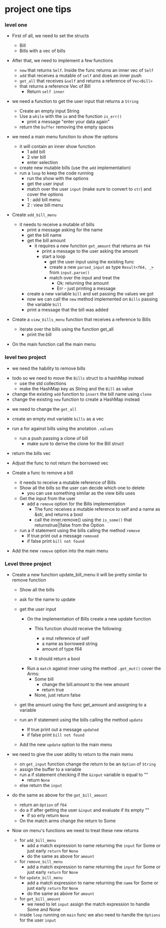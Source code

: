 # project one tips 


### level one 
- First of all, we need to set the structs 
    - Bill
    - Bills with a vec of bills 

- After that, we need to implement a few functions 
    - `new` that returns `Self`. Inside the func returns an inner vec of `Self`
    - `add` that receives a mutable of `self` and does an inner push 
    - `get_all` that receives `&self` and returns a reference of `Vec<Bill>`
    - that returns a reference Vec of Bill
        - Return `self inner`

- we need a function to get the user input that returns a `String`
    - Create an empty input String
    - Use a `while` with the `io` and the function `is_err()`
        - print a message "enter your data again"
    - return the `buffer` removing the empty spaces

- we need a main menu function to show the options
    - it will contain an inner show function 
        - 1 add bill 
        - 2 vier bill 
        - enter selection
    - create new mutable bills (use the `add` implementation)
    - run a `loop` to keep the code running 
        - run the show with the options
        - get the user input
        - match over the user `input` (make sure to convert to `str`) and cover the options
        - 1 : add bill menu 
        - 2 : view bill menu 

- Create `add_bill_menu`
    - it needs to receive a mutable of bills
        - print a message asking for the name
        - get the bill name 
        - get the bill amount 
            - it requires a new function `get_amount` that returns an `f64`
               - print a message to the user asking the amount 
                - start a loop 
                    - get the user input using the existing func
                    - create a new `parsed_input` as type `Result<f64, _>` from `input.parse()`
                    - match over the input and treat the
                        - Ok: returning the amount
                        - Err - just printing a message
        - create a new variable `bill` and set passing the values we got       
        - now we can call the `new` method implemented on `Bills` passing the variable `bill`
        - print a message that the bill was added
- Create a `view_bills_menu` function that receives a reference to Bills 
    - iterate over the bills using the function get_all
        - print the bill
    
- On the main function call the main menu 



### level two project 

* we need the hability to remove bills
- todo so we need to move the `Bills` struct to a hashMap instead
    - use the std collections
    - make the HashMap key as String and the `Bill` as value
- change the existing `add` function to `insert` the bill name using `clone`
- change the existing `new` function to create a HashMap instead


* we need to change the `get_all` 
- create an empty mut variable `bills` as a vec
- run a for against bills using the anotation `.values`
    - run a push passing a clone of bill
        - make sure to derive the clone for the Bill struct
- return the bills vec
- Adjust the func to not return the borrowed vec

- Create a func to remove a bill
    - it needs to receive a mutable reference of Bills
    - Show all the bills so the user can decide which one to delete
        - you can use something similar as the view bills uses
    - Get the input from the user
        - add a `remove` option for the Bills implementation
            - The func receives a mutable reference to self and a name as &str, and returns a bool
            - call the inner.remove() using the `is_some()` that returnstrue||false from the Option 
    - run a if statement using the bills calling the method `remove`
        - If true print out a message `removed`
        - if false print `bill not found`
- Add the new `remove` option into the main menu



### Level three project 
- Create a new function update_bill_menu it will be pretty similar to remove function
    - Show all the bills
    - ask for the name to update
    - get the user input

        - On the implementation of Bills create a new update function
            - This function should receive the following:
                * a mut reference of self
                * a name as borrowed string
                * amount of type f64

            - It should return a bool
        - Run a `match` against inner using the method `.get_mut()`
            cover the Arms:
            * Some bill 
                - change the bill.amount to the new amount
                - return true
            * None, just return false

    - get the amount using the func get_amount and assigning to a variable
    - run an if statement using the bills calling the method `update`
        - If true print out a message `updated`
        - if false print `bill not found`
    - Add the new `update` option to the main menu

- we need to give the user ability to return to the main menu
    - on `get_input` function change the return to be an `Option` of `String`
    - assign the buffer to a variable
    - run a if statement checking if the `&input` variable is equal to ""
        - return `None`
    - else return the `input`

- do the same as above for the `get_bill_amount`
    - return an `Option` of `f64`
    - do a if after getting the user `&input` and evaluate if its empty ""
        - if so erly return `None`
    - On the match arms change the return to Some

- Now on menu's functions we need to treat these new returns
    - for `add_bill_menu`
        - add a match expression to name returning the `input` for Some or just early `return` for `None`
        - do the same as above for `amount` 
    - for `remove_bill_menu`
        - add a match expression to name returning the `input` for Some or just early `return` for `None`
    - for `update_bill_menu`
        - add a match expression to name returning the `name` for Some or just early `return` for `None`
        - do the same as above for `amount` 
    - for `get_bill_amount`
        - we need to let `input` assign the match expression to handle Some and None
    - inside `loop` running on `main` func we also need to handle the `Options` for the user `input`

